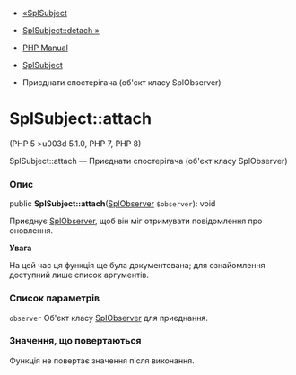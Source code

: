 - [«SplSubject](class.splsubject.md)
- [SplSubject::detach »](splsubject.detach.md)

- [PHP Manual](index.md)
- [SplSubject](class.splsubject.md)
- Приєднати спостерігача (об'єкт класу SplObserver)

# SplSubject::attach

(PHP 5 \>u003d 5.1.0, PHP 7, PHP 8)

SplSubject::attach — Приєднати спостерігача (об'єкт класу
SplObserver)

### Опис

public **SplSubject::attach**([SplObserver](class.splobserver.md)
`$observer`): void

Приєднує [SplObserver](class.splobserver.md), щоб він міг
отримувати повідомлення про оновлення.

**Увага**

На цей час ця функція ще була документована; для
ознайомлення доступний лише список аргументів.

### Список параметрів

`observer`
Об'єкт класу [SplObserver](class.splobserver.md) для приєднання.

### Значення, що повертаються

Функція не повертає значення після виконання.
